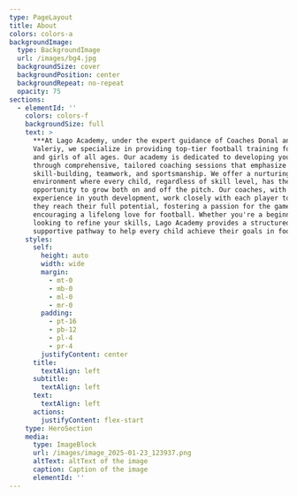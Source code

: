 ```yaml
---
type: PageLayout
title: About
colors: colors-a
backgroundImage:
  type: BackgroundImage
  url: /images/bg4.jpg
  backgroundSize: cover
  backgroundPosition: center
  backgroundRepeat: no-repeat
  opacity: 75
sections:
  - elementId: ''
    colors: colors-f
    backgroundSize: full
    text: >
      ***At Lago Academy, under the expert guidance of Coaches Donal and
      Valeriy, we specialize in providing top-tier football training for boys
      and girls of all ages. Our academy is dedicated to developing young talent
      through comprehensive, tailored coaching sessions that emphasize
      skill-building, teamwork, and sportsmanship. We offer a nurturing
      environment where every child, regardless of skill level, has the
      opportunity to grow both on and off the pitch. Our coaches, with years of
      experience in youth development, work closely with each player to ensure
      they reach their full potential, fostering a passion for the game and
      encouraging a lifelong love for football. Whether you're a beginner or
      looking to refine your skills, Lago Academy provides a structured,
      supportive pathway to help every child achieve their goals in football.***
    styles:
      self:
        height: auto
        width: wide
        margin:
          - mt-0
          - mb-0
          - ml-0
          - mr-0
        padding:
          - pt-16
          - pb-12
          - pl-4
          - pr-4
        justifyContent: center
      title:
        textAlign: left
      subtitle:
        textAlign: left
      text:
        textAlign: left
      actions:
        justifyContent: flex-start
    type: HeroSection
    media:
      type: ImageBlock
      url: /images/image_2025-01-23_123937.png
      altText: altText of the image
      caption: Caption of the image
      elementId: ''
---
```

